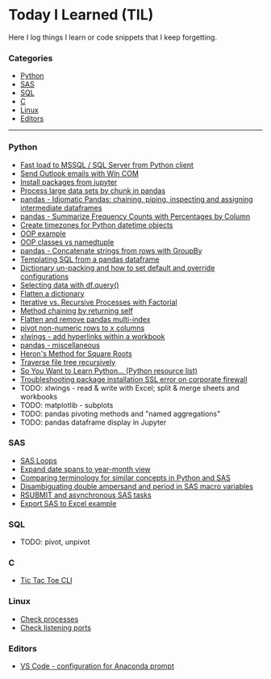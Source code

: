 # Today I Learned (TIL)
Here I log things I learn or code snippets that I keep forgetting.

### Categories
* [Python](#python)
* [SAS](#sas)
* [SQL](#sql)
* [C](#C)
* [Linux](#Linux)
* [Editors](#Editors)

---

### Python
- [Fast load to MSSQL / SQL Server from Python client](python/fast-load-to-sql-server.md)
- [Send Outlook emails with Win COM](python/send-outlook-emails-with-win-com.md)
- [Install packages from jupyter](python/install-packages-from-jupyter.md)
- [Process large data sets by chunk in pandas](python/pandas-process-data-by-chunk.md)
- [pandas - Idiomatic Pandas: chaining, piping, inspecting and assigning intermediate dataframes](python/idiomatic-pandas.md)
- [pandas - Summarize Frequency Counts with Percentages by Column](python/pandas-show-frequency-counts-with-percent.md)
- [Create timezones for Python datetime objects](python/handle-timezones-in-python.md)
- [OOP example](python/oop-demo.md)
- [OOP classes vs namedtuple](python/oop-namedtuple.py)
- [pandas - Concatenate strings from rows with GroupBy](python/pandas-concat-strings-from-rows-with-groupby.md)
- [Templating SQL from a pandas dataframe](python/jinja-sql-template-from-dataframe.md)
- [Dictionary un-packing and how to set default and override configurations](python/dictionary-unpacking-for-configs.md)
- [Selecting data with df.query()](python/pandas-df-query.md)
- [Flatten a dictionary](python/flatten-dict.md)
- [Iterative vs. Recursive Processes with Factorial](python/recursion-factorial.md)
- [Method chaining by returning self](python/method-chaining.md)
- [Flatten and remove pandas multi-index](python/flatten-multi-index.md)
- [pivot non-numeric rows to x columns](python/pivot-non-numeric-to-x-fields.md)
- [xlwings - add hyperlinks within a workbook](python/xl-add-hyperlinks-in-workbook.md)
- [pandas - miscellaneous](python/pandas-misc.md)
- [Heron's Method for Square Roots](python/square_root.md)
- [Traverse file tree recursively](python/traverse-files.md)
- [So You Want to Learn Python... (Python resource list)](python/so-you-want-to-learn-python.md)
- [Troubleshooting package installation SSL error on corporate firewall](python/package-install-ssl-error.md)
- TODO: xlwings - read & write with Excel; split & merge sheets and workbooks
- TODO: matplotlib - subplots
- TODO: pandas pivoting methods and "named aggregations"
- TODO: pandas dataframe display in Jupyter

### SAS
- [SAS Loops](sas/sas-loops.md)
- [Expand date spans to year-month view](sas/expand-dates.md)
- [Comparing terminology for similar concepts in Python and SAS](sas/sas-vs-python-semantics.md)
- [Disambiguating double ampersand and period in SAS macro variables](sas/sas-syntax-double&&-periods.md)
- [RSUBMIT and asynchronous SAS tasks](sas/rsubmit_async.md)
- [Export SAS to Excel example](sas/export-sas-to-excel.md)

### SQL
- TODO: pivot, unpivot

### C
- [Tic Tac Toe CLI](c/ttt.c)

### Linux
- [Check processes](linux/check-processes.md)
- [Check listening ports](linux/check-listening-ports.md)

### Editors
- [VS Code - configuration for Anaconda prompt](editors/vs-code/settings.json)


